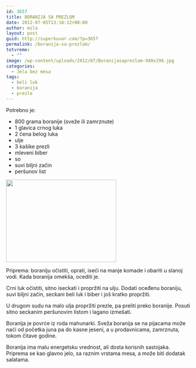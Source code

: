 ```yaml
---
id: 3657
title: BORANIJA SA PREZLOM
date: 2012-07-05T13:18:12+00:00
author: mila
layout: post
guid: http://superkuvar.com/?p=3657
permalink: /boranija-sa-prezlom/
totvreme:
  - ""
image: /wp-content/uploads/2012/07/Boranijasaprezlom-940x198.jpg
categories:
  - Jela bez mesa
tags:
  - beli luk
  - boranija
  - prezle
---
```

Potrebno je:

  * 800 grama boranije (sveže ili zamrznute)
  * 1 glavica crnog luka
  * 2 čena belog luka
  * ulje
  * 3 kašike prezli
  * mleveni biber
  * so
  * suvi biljni začin
  * peršunov list

<img class="alignnone size-medium wp-image-3658" title="Boranijasaprezlom" src="//superkuvar.com/wp-content/uploads/2012/07/Boranijasaprezlom-300x225.jpg" alt="" width="300" height="225" /> 

Priprema: boraniju očistiti, oprati, iseći na manje komade i obariti u slanoj vodi. Kada boranija omekša, ocediti je.

Crni luk očistiti, sitno iseckati i propržiti na ulju. Dodati oceđenu boraniju, suvi biljni začin, seckani beli luk i biber i još kratko propržiti.

U drugom sudu na malo ulja propržiti prezle, pa preliti preko boranije. Posuti sitno seckanim peršunovim listom i lagano izmešati.

Boranija je povrće iz roda mahunarki. Sveža boranija se na pijacama može naći od početka juna pa do kasne jeseni, a u prodavnicama, zamrznuta, tokom čitave godine.

Boranija ima malu energetsku vrednost, ali dosta korisnih sastojaka. Priprema se kao glavno jelo, sa raznim vrstama mesa, a može biti dodatak salatama.